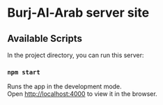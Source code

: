 # Burj-Al-Arab server site

## Available Scripts

In the project directory, you can run this server:

### `npm start`

Runs the app in the development mode.\
Open [http://localhost:4000](http://localhost:4000) to view it in the browser.